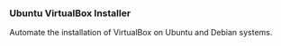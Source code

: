 ### Ubuntu VirtualBox Installer ###
Automate the installation of VirtualBox on Ubuntu and Debian systems.
